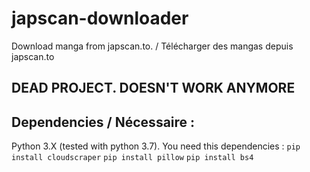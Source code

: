 # japscan-downloader
Download manga from japscan.to. / 
Télécharger des mangas depuis japscan.to

## DEAD PROJECT. DOESN'T WORK ANYMORE

## Dependencies / Nécessaire : 
Python 3.X (tested with python 3.7).
You need this dependencies : 
`pip install cloudscraper`
`pip install pillow`
`pip install bs4`
